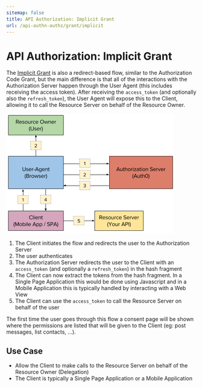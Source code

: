 ```yaml
---
sitemap: false
title: API Authorization: Implicit Grant
url: /api-authn-authz/grant/implicit
---
```


# API Authorization: Implicit Grant

The [Implicit Grant](https://tools.ietf.org/html/rfc6749#section-4.2) is also a redirect-based flow, similar to the Authorization Code Grant, but the main difference is that all of the interactions with the Authorization Server happen through the User Agent (this includes receiving the access token). After receiving the `access_token` (and optionally also the `refresh_token`), the User Agent will expose this to the Client, allowing it to call the Resource Server on behalf of the Resource Owner.

![](/media/articles/api-authn-authz/implicit-grant.png)

 1. The Client initiates the flow and redirects the user to the Authorization Server
 2. The user authenticates
 3. The Authorization Server redirects the user to the Client with an `access_token` (and optionally a `refresh_token`) in the hash fragment
 4. The Client can now extract the tokens from the hash fragment. In a Single Page Application this would be done using Javascript and in a Mobile Application this is typically handled by interacting with a Web View
 5. The Client can use the `access_token` to call the Resource Server on behalf of the user

The first time the user goes through this flow a consent page will be shown where the permissions are listed that will be given to the Client (eg: post messages, list contacts, ...).

## Use Case

- Allow the Client to make calls to the Resource Server on behalf of the Resource Owner (Delegation)
- The Client is typically a Single Page Application or a Mobile Application
